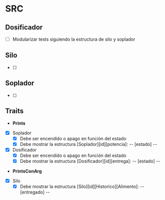 # SRC
## Dosificador
- [ ] Modularizar tests siguiendo la estructura de silo y soplador

## Silo
- [ ]

## Soplador
- [ ]

## Traits
- **Prints**
- [x] Soplador
    - [x] Debe ser encendido o apago en función del estado
    - [x] Debe mostrar la estructura [Soplador][id][potencia]: -- [estado] --
- [x] Dosificador
    - [x] Debe ser encendido o apago en función del estado
    - [x] Debe mostrar la estructura [Dosificador][id][entrega]: -- [estado] --
- **PrintsConArg**
- [x] Silo
    - [x] Debe mostrar la estructura [Silo][id][Historico][Alimento]: -- [entregado] --